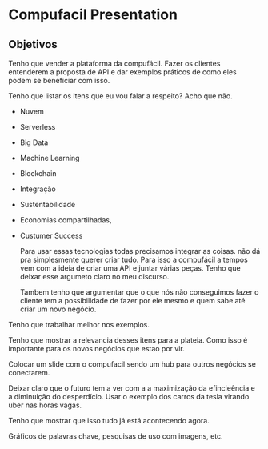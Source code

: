 # Compufacil Presentation


## Objetivos


Tenho que vender a plataforma da compufácil. Fazer os clientes
entenderem a proposta de API e dar exemplos práticos de como eles podem se beneficiar com isso.

Tenho que listar os itens que eu vou falar a respeito?
Acho que não.


- Nuvem
- Serverless
- Big Data
- Machine Learning
- Blockchain
- Integração
- Sustentabilidade
- Economias compartilhadas,
- Custumer Success

    Para usar essas tecnologias todas precisamos integrar as
    coisas. não dá pra simplesmente querer criar tudo. Para isso a
    compufácil a tempos vem com a ideia de criar uma API e juntar
    várias peças. Tenho que deixar esse argumeto claro no meu
    discurso.

    Tambem tenho que argumentar que o que nós não conseguimos
    fazer o cliente tem a possibilidade de fazer por ele mesmo e
    quem sabe até criar um novo negócio. 


Tenho que trabalhar melhor nos exemplos.

Tenho que mostrar a relevancia desses itens para a plateia.
Como isso é importante para os novos negócios que estao por vir.

Colocar um slide com o compufacil sendo um hub para outros
negócios se conectarem.

Deixar claro que o futuro tem a ver com a a maximização da
efincieência e a diminuição do desperdício. Usar o exemplo dos
carros da tesla virando uber nas horas vagas.

Tenho que mostrar que isso tudo já está acontecendo agora.

Gráficos de palavras chave, pesquisas de uso com imagens, etc.
